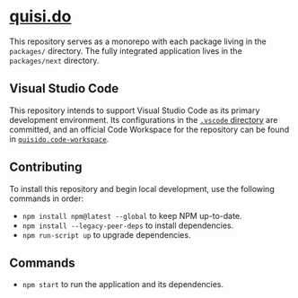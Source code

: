 # [quisi.do](https://quisi.do/)

This repository serves as a monorepo with each package living in the `packages/`
directory. The fully integrated application lives in the `packages/next`
directory.

## Visual Studio Code

This repository intends to support Visual Studio Code as its primary development
environment. Its configurations in the
[`.vscode` directory](https://github.com/quisido/quisi.do/tree/main/.vscode)
are committed, and an official Code Workspace for the repository can be found in
[`quisido.code-workspace`](https://github.com/quisido/quisi.do/blob/main/quisido.code-workspace).

## Contributing

To install this repository and begin local development, use the following
commands in order:

- `npm install npm@latest --global` to keep NPM up-to-date.
- `npm install --legacy-peer-deps` to install dependencies.
- `npm run-script up` to upgrade dependencies.

## Commands

- `npm start` to run the application and its dependencies.
